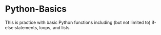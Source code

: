# Python-Basics
This is practice with basic Python functions including (but not limited to) if-else statements, loops, and lists.
